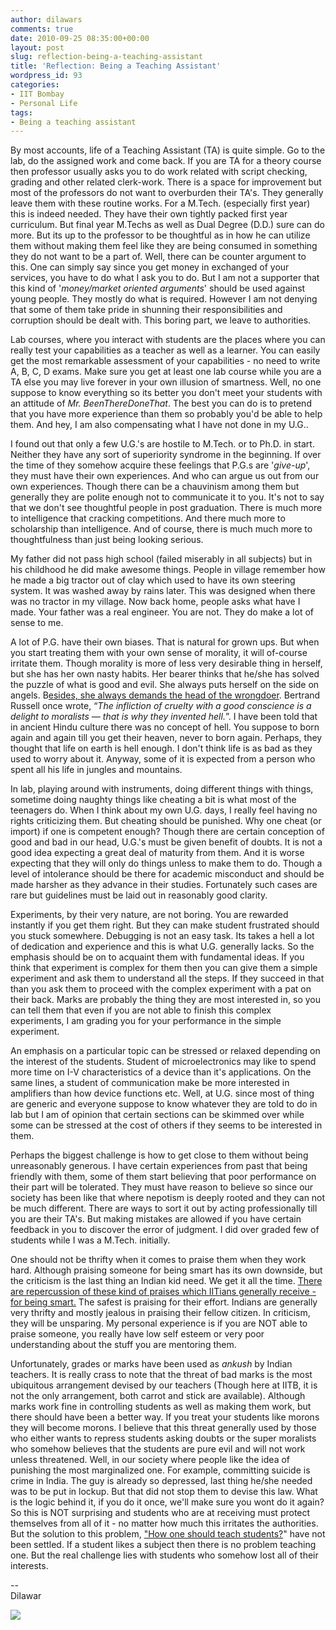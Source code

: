 ```yaml
---
author: dilawars
comments: true
date: 2010-09-25 08:35:00+00:00
layout: post
slug: reflection-being-a-teaching-assistant
title: 'Reflection: Being a Teaching Assistant'
wordpress_id: 93
categories:
- IIT Bombay
- Personal Life
tags:
- Being a teaching assistant
---
```


By most accounts, life of a Teaching Assistant (TA) is quite simple. Go to the lab, do the assigned work and come back. If you are TA for a theory course then professor usually asks you to do work related with script checking, grading and other related clerk-work. There is a space for improvement but most of the professors do not want to overburden their TA's. They generally leave them with these routine works. For a M.Tech. (especially first year) this is indeed needed. They have their own tightly packed first year curriculum. But final year M.Techs as well as Dual Degree (D.D.) sure can do more. But its up to the professor to be thoughtful as in how he can utilize them without making them feel like they are being consumed in something they do not want to be a part of. Well, there can be counter argument to this. One can simply say since you get money in exchanged of your services, you have to do what I ask you to do. But I am not a supporter that this kind of '_money/market oriented arguments_' should be used against young people. They mostly do what is required. However I am not denying that some of them take pride in shunning their responsibilities and corruption should be dealt with. This boring part, we leave to authorities.  
  
Lab courses, where you interact with students are the places where you can really test your capabilities as a teacher as well as a learner. You can easily get the most remarkable assessment of your capabilities - no need to write A, B, C, D exams. Make sure you get at least one lab course while you are a TA else you may live forever in your own illusion of smartness. Well, no one suppose to know everything so its better you don't meet your students with an attitude of _Mr. BeenThereDoneThat_. The best you can do is to pretend that you have more experience than them so probably you'd be able to help them. And hey, I am also compensating what I have not done in my U.G..  
  
I found out that only a few U.G.'s are hostile to M.Tech. or to Ph.D. in start. Neither they have any sort of superiority syndrome in the beginning. If over the time of they somehow acquire these feelings that P.G.s are '_give-up_', they must have their own experiences. And who can argue us out from our own experiences. Though there can be a chauvinism among them but generally they are polite enough not to communicate it to you. It's not to say that we don't see thoughtful people in post graduation. There is much more to intelligence that cracking competitions. And there much more to scholarship than intelligence. And of course, there is much much more to thoughtfulness than just being looking serious.  
  
My father did not pass high school (failed miserably in all subjects) but in his childhood he did make awesome things. People in village remember how he made a big tractor out of clay which used to have its own steering system. It was washed away by rains later. This was designed when there was no tractor in my village. Now back home, people asks what have I made. Your father was a real engineer. You are not. They do make a lot of sense to me.  
  
A lot of P.G. have their own biases. That is natural for grown ups. But when you start treating them with your own sense of morality, it will of-course irritate them. Though morality is more of less very desirable thing in herself, but she has her own nasty habits. Her bearer thinks that he/she has solved the puzzle of what is good and evil. She always puts herself on the side on angels. B[esides, she always demands the head of the wrongdoer](http://www.nytimes.com/2008/01/13/magazine/13Psychology-t.html?pagewanted=1&_r=1). Bertrand Russell once wrote, “_The infliction of cruelty with a  good conscience is a delight to moralists — that is why they invented  hell._”. I have been told that in ancient Hindu culture there was no concept of hell. You suppose to born again and again till you get their heaven, never to born again. Perhaps, they thought that life on earth is hell enough. I don't think life is as bad as they used to worry about it. Anyway, some of it is expected from a person who spent all his life in jungles and mountains.  
  
In lab, playing around with instruments, doing different things with things, sometime doing naughty things like cheating a bit is what most of the teenagers do. When I think about my own U.G. days, I really feel having no rights criticizing them. But cheating should be punished. Why one cheat (or import) if one is competent enough? Though there are certain conception of good and bad in our head, U.G.'s must be given benefit of doubts. It is not a good idea expecting a great deal of maturity from them. And it is worse expecting that they will only do things unless to make them to do. Though a level of intolerance should be there for academic misconduct and should be made harsher as they advance in their studies. Fortunately such cases are rare but guidelines must be laid out in reasonably good clarity.   
  
Experiments, by their very nature, are not boring. You are rewarded instantly if you get them right. But they can make student frustrated should you stuck somewhere. Debugging is not an easy task. Its takes a hell a lot of dedication and experience and this is what U.G. generally lacks. So the emphasis should be on to acquaint them with fundamental ideas. If you think that experiment is complex for them then you can give them a simple experiment and ask them to understand all the steps. If they succeed in that than you ask them to proceed with the complex experiment with a pat on their back. Marks are probably the thing they are most interested in, so you can tell them that even if you are not able to finish this complex experiments, I am grading you for your performance in the simple experiment.  
  
An emphasis on a particular topic can be stressed or relaxed depending on the interest of the students. Student of microelectronics may like to spend more time on I-V characteristics of a device than it's applications. On the same lines, a student of communication make be more interested in amplifiers than how device functions etc. Well, at U.G. since most of thing are generic and everyone suppose to know whatever they are told to do in lab but I am of opinion that certain sections can be skimmed over while some can be stressed at the cost of others if they seems to be interested in them.   
  
Perhaps the biggest challenge is how to get close to them without being unreasonably generous. I have certain experiences from past that being friendly with them, some of them start believing that poor performance on their part will be tolerated. They must have reason to believe so since our society has been like that where nepotism is deeply rooted and they can not be much different. There are ways to sort it out by acting professionally till you are their TA's. But making mistakes are allowed if you have certain feedback in you to discover the error of judgment. I did over graded few of students while I was a M.Tech. initially.  
  
  
One should not be thrifty when it comes to praise them when they work hard. Although praising someone for being smart has its own downside, but the criticism is the last thing an Indian kid need. We get it all the time. [There are repercussion of these kind of praises which IITians generally receive - for being smart.](http://nymag.com/news/features/27840/) The safest is praising for their effort. Indians are generally very thrifty and mostly jealous in praising their fellow citizen. In criticism, they will be unsparing. My personal experience is if you are NOT able to praise someone, you really have low self esteem or very poor understanding about the stuff you are mentoring them.   
  
Unfortunately, grades or marks have been used as _ankush_ by Indian teachers. It is really crass to note that the threat of bad marks is the most ubiquitous arrangement devised by our teachers (Though here at IITB, it is not the only arrangement, both carrot and stick are available). Although marks work fine in controlling students as well as making them work, but there should have been a better way. If you treat your students like morons they will become morons. I believe that this threat generally used by those who either wants to repress students asking doubts or the super moralists who somehow believes that the students are pure evil and will not work unless threatened. Well, in our society where people like the idea of punishing the most marginalized one. For example, committing suicide is crime in India. The guy is already so depressed, last thing he/she needed was to be put in lockup. But that did not stop them to devise this law. What is the logic behind it, if you do it once, we'll make sure you wont do it again? So this is NOT surprising and students who are at receiving must protect themselves from all of it - no matter how much this irritates the authorities. But the solution to this problem, ["How one should teach students?](http://www.pitt.edu/%7Edruzdzel/feynman.html)" have not been settled. If a student likes a subject then there is no problem teaching one. But the real challenge lies with students who somehow lost all of their interests.  
  
--  
Dilawar

![](https://blogger.googleusercontent.com/tracker/3794193585985230867-2025901331864189481?l=dilawarsays.blogspot.com)
